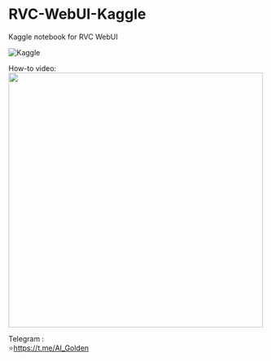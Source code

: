 # RVC-WebUI-Kaggle
Kaggle notebook for RVC WebUI

<a href="https://www.kaggle.com/code/aigolden/aigolden-train-inference" target="_blank"><img align="left" alt="Kaggle" title="Open in Kaggle" src="https://kaggle.com/static/images/open-in-kaggle.svg" /></a>  

<br/>

How-to video:  
<a href="https://youtube.com/@aigolden"><img src="https://s31.picofile.com/file/8474633876/1.png" width=500) /></a>


Telegram :  
⭐https://t.me/AI_Golden
